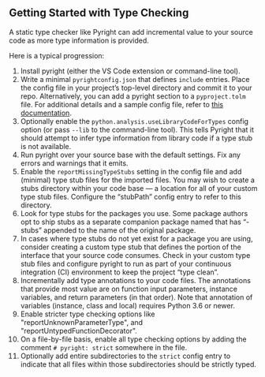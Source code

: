 ## Getting Started with Type Checking

A static type checker like Pyright can add incremental value to your source code as more type information is provided.

Here is a typical progression:
1. Install pyright (either the VS Code extension or command-line tool).
2. Write a minimal `pyrightconfig.json` that defines `include` entries. Place the config file in your project’s top-level directory and commit it to your repo. Alternatively, you can add a pyright section to a `pyproject.tolm` file. For additional details and a sample config file, refer to [this documentation](https://github.com/microsoft/pyright/blob/main/docs/configuration.md).
3. Optionally enable the `python.analysis.useLibraryCodeForTypes` config option (or pass `--lib` to the command-line tool). This tells Pyright that it should attempt to infer type information from library code if a type stub is not available.
4. Run pyright over your source base with the default settings. Fix any errors and warnings that it emits.
5. Enable the `reportMissingTypeStubs` setting in the config file and add (minimal) type stub files for the imported files. You may wish to create a stubs directory within your code base — a location for all of your custom type stub files. Configure the “stubPath” config entry to refer to this directory.
6. Look for type stubs for the packages you use. Some package authors opt to ship stubs as a separate companion package named that has “-stubs” appended to the name of the original package.
7. In cases where type stubs do not yet exist for a package you are using, consider creating a custom type stub that defines the portion of the interface that your source code consumes. Check in your custom type stub files and configure pyright to run as part of your continuous integration (CI) environment to keep the project “type clean”.
8. Incrementally add type annotations to your code files. The annotations that provide most value are on function input parameters, instance variables, and return parameters (in that order). Note that annotation of variables (instance, class and local) requires Python 3.6 or newer.
9. Enable stricter type checking options like "reportUnknownParameterType", and "reportUntypedFunctionDecorator".
10. On a file-by-file basis, enable all type checking options by adding the comment `# pyright: strict` somewhere in the file.
11. Optionally add entire subdirectories to the `strict` config entry to indicate that all files within those subdirectories should be strictly typed.


